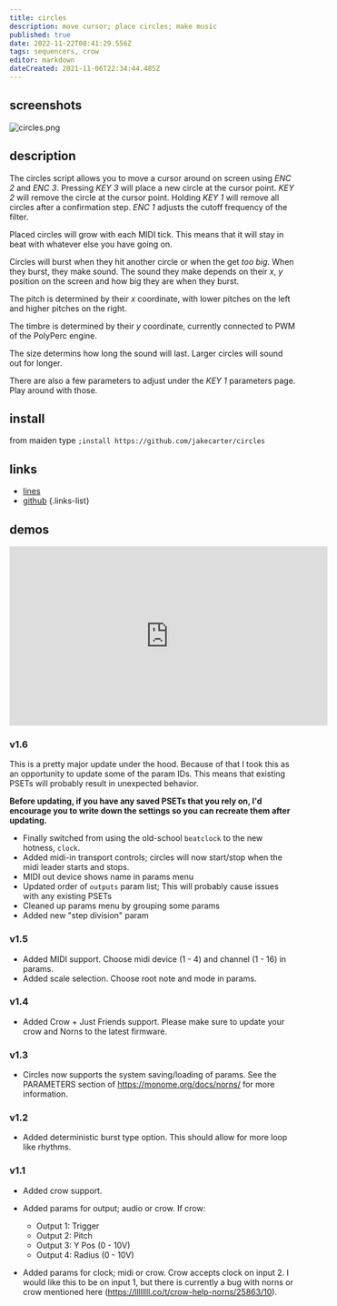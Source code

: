 ```yaml
---
title: circles
description: move cursor; place circles; make music
published: true
date: 2022-11-22T00:41:29.556Z
tags: sequencers, crow
editor: markdown
dateCreated: 2021-11-06T22:34:44.485Z
---
```


## screenshots

![circles.png](/community/jakecarter/circles.png)

## description

The circles script allows you to move a cursor around on screen using *ENC 2* and *ENC 3*. Pressing *KEY 3* will place a new circle at the cursor point. *KEY 2* will remove the circle at the cursor point. Holding *KEY 1* will remove all circles after a confirmation step. *ENC 1* adjusts the cutoff frequency of the filter.

Placed circles will grow with each MIDI tick. This means that it will stay in beat with whatever else you have going on.

Circles will burst when they hit another circle or when the get *too big*. When they burst, they make sound. The sound they make depends on their *x*, *y* position on the screen and how big they are when they burst.

The pitch is determined by their *x* coordinate, with lower pitches on the left and higher pitches on the right.

The timbre is determined by their *y* coordinate, currently connected to PWM of the PolyPerc engine.

The size determins how long the sound will last. Larger circles will sound out for longer.

There are also a few parameters to adjust under the *KEY 1* parameters page. Play around with those.

## install

from maiden type
`;install https://github.com/jakecarter/circles`

## links

- [lines](https://llllllll.co/t/circles/22951)
- [github](https://github.com/jakecarter/circles)
{.links-list}

## demos

<iframe width="560" height="315" src="https://www.youtube.com/embed/t3IKu6pQcxM" title="YouTube video player" frameborder="0" allow="accelerometer; autoplay; clipboard-write; encrypted-media; gyroscope; picture-in-picture" allowfullscreen></iframe>

### v1.6

This is a pretty major update under the hood. Because of that I took this as an opportunity to update some of the param IDs. This means that existing PSETs will probably result in unexpected behavior.

**Before updating, if you have any saved PSETs that you rely on, I'd encourage you to write down the settings so you can recreate them after updating.**

- Finally switched from using the old-school `beatclock` to the new hotness, `clock`.
- Added midi-in transport controls; circles will now start/stop when the midi leader starts and stops.
- MIDI out device shows name in params menu
- Updated order of `outputs` param list; This will probably cause issues with any existing PSETs
- Cleaned up params menu by grouping some params
- Added new "step division" param


### v1.5

- Added MIDI support. Choose midi device (1 - 4) and channel (1 - 16) in params.
- Added scale selection. Choose root note and mode in params.


### v1.4

- Added Crow + Just Friends support. Please make sure to update your crow and Norns to the latest firmware.


### v1.3

- Circles now supports the system saving/loading of params. See the PARAMETERS section of https://monome.org/docs/norns/ for more information.


### v1.2

- Added deterministic burst type option. This should allow for more loop like rhythms.


### v1.1

- Added crow support.

- Added params for output; audio or crow. If crow:
     - Output 1: Trigger
     - Output 2: Pitch
     - Output 3: Y Pos  (0 - 10V)
     - Output 4: Radius (0 - 10V)
 
- Added params for clock; midi or crow. Crow accepts clock on input 2. I would like this to be on input 1, but there is currently a bug with norns or crow mentioned here (https://llllllll.co/t/crow-help-norns/25863/10).
